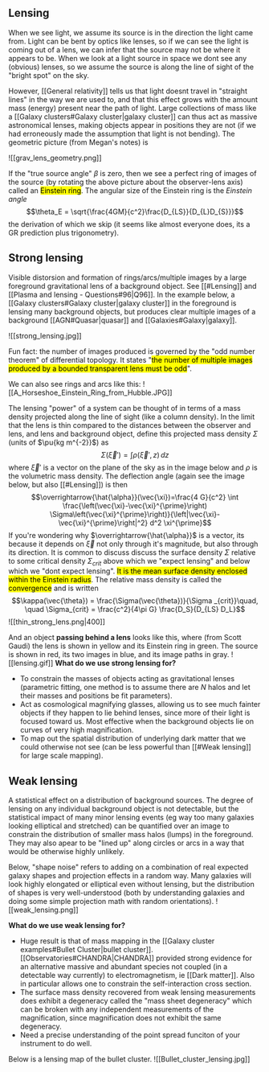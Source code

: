 ## Lensing
When we see light, we assume its source is in the direction the light came from. Light can be bent by optics like lenses, so if we can see the light is coming out of a lens, we can infer that the source may not be where it appears to be. When we look at a light source in space we dont see any (obvious) lenses, so we assume the source is along the line of sight of the "bright spot" on the sky. 

However, [[General relativity]] tells us that light doesnt travel in "straight lines" in the way we are used to, and that this effect grows with the amount mass (energy) present near the path of light. Large collections of mass like a [[Galaxy clusters#Galaxy cluster|galaxy cluster]] can thus act as massive astronomical lenses, making objects appear in positions they are not (if we had erroneously made the assumption that light is not bending). The geometric picture (from Megan's notes) is 

![[grav_lens_geometry.png]]

If the "true source angle" $\beta$ is zero, then we see a perfect ring of images of the source (by rotating the above picture about the observer-lens axis) called an <mark class="hltr-pink">Einstein ring</mark>. The angular size of the Einstein ring is the *Einstein angle* $$\theta_E = \sqrt{\frac{4GM}{c^2}\frac{D_{LS}}{D_{L}D_{S}}}$$the derivation of which we skip (it seems like almost everyone does, its a GR prediction plus trigonometry). 


## Strong lensing

Visible distorsion and formation of rings/arcs/multiple images by a large foreground gravitational lens of a background object. See [[#Lensing]] and [[Plasma and lensing - Questions#96|Q96]]. In the example below, a [[Galaxy clusters#Galaxy cluster|galaxy cluster]] in the foreground is lensing many background objects, but produces clear multiple images of a background [[AGN#Quasar|quasar]] and [[Galaxies#Galaxy|galaxy]].

![[strong_lensing.jpg]]

Fun fact: the number of images produced is governed by the "odd number theorem"  of differential topology. It states "<mark class="hltr-pink">the number of multiple images produced by a bounded transparent lens must be odd</mark>".

We can also see rings and arcs like this:
![[A_Horseshoe_Einstein_Ring_from_Hubble.JPG]]

The lensing "power" of a system can be thought of in terms of a mass density projected along the line of sight (like a column density). In the limit that the lens is thin compared to the distances between the observer and lens, and lens and background object, define this projected mass density $\Sigma$ (units of $\pu{kg m^{-2}}$) as $$\Sigma(\vec{\xi}') = \int \rho(\vec{\xi}', z)\, dz$$where $\vec{\xi}'$ is a vector on the plane of the sky as in the image below and $\rho$ is the volumetric mass density. The deflection angle (again see the image below, but also [[#Lensing]]) is then $$\overrightarrow{\hat{\alpha}}(\vec{\xi})=\frac{4 G}{c^2} \int \frac{\left(\vec{\xi}-\vec{\xi}^{\prime}\right) \Sigma\left(\vec{\xi}^{\prime}\right)}{\left|\vec{\xi}-\vec{\xi}^{\prime}\right|^2} d^2 \xi^{\prime}$$If you're wondering why $\overrightarrow{\hat{\alpha}}$ is a vector, its because it depends on $\vec{\xi}$ not only through it's magnitude, but also through its direction. It is common to discuss discuss the surface density $\Sigma$ relative to some critical density $\Sigma_{crit}$ above which we "expect lensing" and below which we "dont expect lensing". <mark class="hltr-grey">It is the mean surface density enclosed within the Einstein radius</mark>. The relative mass density is called the <mark class="hltr-pink">convergence</mark> and is written $$\kappa(\vec{\theta}) = \frac{\Sigma(\vec{\theta})}{\Sigma _{crit}}\quad, \quad \Sigma_{crit} = \frac{c^2}{4\pi G} \frac{D_S}{D_{LS} D_L}$$
![[thin_strong_lens.png|400]]

And an object **passing behind a lens** looks like this, where (from Scott Gaudi) the lens is shown in yellow and its Einstein ring in green. The source is shown in red, its two images in blue, and its image paths in gray. 
![[lensing.gif]]
**What do we use strong lensing for?**
- To constrain the masses of objects acting as gravitational lenses (parametric fitting, one method is to assume there are $N$ halos and let their masses and positions be fit parameters).
- Act as cosmological magnifying glasses, allowing us to see much fainter objects if they happen to lie behind lenses, since more of their light is focused toward us. Most effective when the background objects lie on curves of very high magnification. 
- To map out the spatial distribution of underlying dark matter that we could otherwise not see (can be less powerful than [[#Weak lensing]] for large scale mapping).


## Weak lensing

A statistical effect on a distribution of background sources. The degree of lensing on any individual background object is not detectable, but the statistical impact of many minor lensing events (eg way too many galaxies looking elliptical and stretched) can be quantified over an image to constrain the distribution of smaller mass halos (lumps) in the foreground. They may also apear to be "lined up" along circles or arcs in a way that would be otherwise highly unlikely.

Below, "shape noise" refers to adding on a combination of real expected galaxy shapes and projection effects in a random way. Many galaxies will look highly elongated or elliptical even without lensing, but the distribution of shapes is very well-understood (both by understanding galaxies and doing some simple projection math with random orientations).
![[weak_lensing.png]]

**What do we use weak lensing for?**
- Huge result is that of mass mapping in the [[Galaxy cluster examples#Bullet Cluster|bullet cluster]]. [[Observatories#CHANDRA|CHANDRA]] provided strong evidence for an alternative massive and abundant species not coupled (in a detectable way currently) to electromagnetism, ie [[Dark matter]]. Also in particular allows one to constrain the self-interaction cross section.
- The surface mass density recovered from weak lensing measurements does exhibit a degeneracy called the "mass sheet degeneracy" which can be broken with any independent measurements of the magnification, since magnification does not exhibit the same degeneracy.
- Need a precise understanding of the point spread funciton of your instrument to do well.

Below is a lensing map of the bullet cluster.
![[Bullet_cluster_lensing.jpg]]